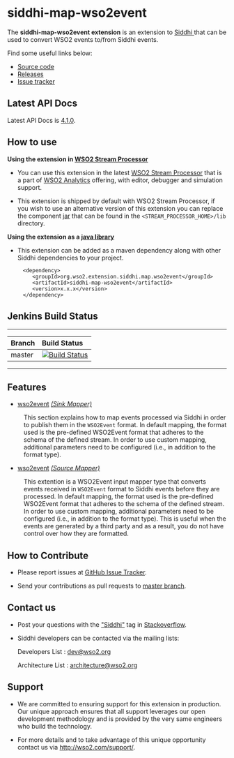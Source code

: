 siddhi-map-wso2event
======================================

The **siddhi-map-wso2event extension** is an extension to <a target="_blank" href="https://wso2.github.io/siddhi">Siddhi
</a> that  can be used to convert WSO2 events to/from Siddhi events.

Find some useful links below:

* <a target="_blank" href="https://github.com/wso2-extensions/siddhi-map-wso2event">Source code</a>
* <a target="_blank" href="https://github.com/wso2-extensions/siddhi-map-wso2event/releases">Releases</a>
* <a target="_blank" href="https://github.com/wso2-extensions/siddhi-map-wso2event/issues">Issue tracker</a>

## Latest API Docs 

Latest API Docs is <a target="_blank" href="https://wso2-extensions.github.io/siddhi-map-wso2event/api/4.1.0">4.1.0</a>.

## How to use 

**Using the extension in <a target="_blank" href="https://github.com/wso2/product-sp">WSO2 Stream Processor</a>**

* You can use this extension in the latest <a target="_blank" href="https://github.com/wso2/product-sp/releases">WSO2 Stream Processor</a> that is a part of <a target="_blank" href="http://wso2.com/analytics?utm_source=gitanalytics&utm_campaign=gitanalytics_Jul17">WSO2 Analytics</a> offering, with editor, debugger and simulation support. 

* This extension is shipped by default with WSO2 Stream Processor, if you wish to use an alternative version of this extension you can replace the component <a target="_blank" href="https://github.com/wso2-extensions/siddhi-map-wso2event/releases">jar</a> that can be found in the `<STREAM_PROCESSOR_HOME>/lib` directory.

**Using the extension as a <a target="_blank" href="https://wso2.github.io/siddhi/documentation/running-as-a-java-library">java library</a>**

* This extension can be added as a maven dependency along with other Siddhi dependencies to your project.

```
     <dependency>
        <groupId>org.wso2.extension.siddhi.map.wso2event</groupId>
        <artifactId>siddhi-map-wso2event</artifactId>
        <version>x.x.x</version>
     </dependency>
```

## Jenkins Build Status

---

|  Branch | Build Status |
| :------ |:------------ | 
| master  | [![Build Status](https://wso2.org/jenkins/job/siddhi/job/siddhi-map-wso2event/badge/icon)](https://wso2.org/jenkins/job/siddhi/job/siddhi-map-wso2event/) |

---

## Features

* <a target="_blank" href="https://wso2-extensions.github.io/siddhi-map-wso2event/api/4.1.0/#wso2event-sink-mapper">wso2event</a> *<a target="_blank" href="https://wso2.github.io/siddhi/documentation/siddhi-4.0/#sink-mapper">(Sink Mapper)</a>*<br><div style="padding-left: 1em;"><p>This section explains how to map events processed via Siddhi in order to publish them in the <code>WSO2Event</code> format. In default mapping, the format used is the pre-defined WSO2Event format that adheres to the schema of the defined stream. In order to use custom mapping, additional parameters need to be configured (i.e., in addition to the format type).<br></p></div>
* <a target="_blank" href="https://wso2-extensions.github.io/siddhi-map-wso2event/api/4.1.0/#wso2event-source-mapper">wso2event</a> *<a target="_blank" href="https://wso2.github.io/siddhi/documentation/siddhi-4.0/#source-mapper">(Source Mapper)</a>*<br><div style="padding-left: 1em;"><p>This extention is a WSO2Event input mapper type that converts events received in <code>WSO2Event</code> format to Siddhi events before they are processed. In default mapping, the format used is the pre-defined WSO2Event format that adheres to the schema of the defined stream. In order to use custom mapping, additional parameters need to be configured (i.e., in addition to the format type). This is useful when the events are generated by a third party and as a result, you do not have control over how they are formatted.<br></p></div>

## How to Contribute
 
  * Please report issues at <a target="_blank" href="https://github.com/wso2-extensions/siddhi-map-wso2event/issues">GitHub Issue Tracker</a>.
  
  * Send your contributions as pull requests to <a target="_blank" href="https://github.com/wso2-extensions/siddhi-map-wso2event/tree/master">master branch</a>. 
 
## Contact us 

 * Post your questions with the <a target="_blank" href="http://stackoverflow.com/search?q=siddhi">"Siddhi"</a> tag in <a target="_blank" href="http://stackoverflow.com/search?q=siddhi">Stackoverflow</a>. 
 
 * Siddhi developers can be contacted via the mailing lists:
 
    Developers List   : [dev@wso2.org](mailto:dev@wso2.org)
    
    Architecture List : [architecture@wso2.org](mailto:architecture@wso2.org)
 
## Support 

* We are committed to ensuring support for this extension in production. Our unique approach ensures that all support leverages our open development methodology and is provided by the very same engineers who build the technology. 

* For more details and to take advantage of this unique opportunity contact us via <a target="_blank" href="http://wso2.com/support?utm_source=gitanalytics&utm_campaign=gitanalytics_Jul17">http://wso2.com/support/</a>. 

